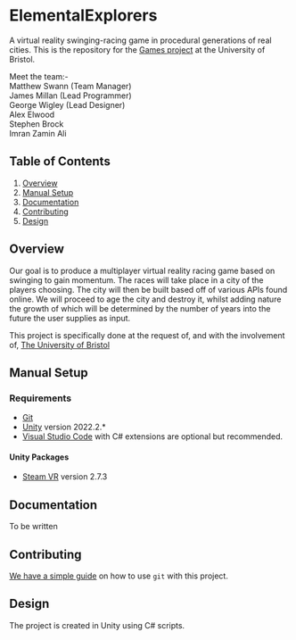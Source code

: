 # ElementalExplorers

A virtual reality swinging-racing game in procedural generations of real cities.
This is the repository for the [Games project](https://www.bris.ac.uk/unit-programme-catalogue/UnitDetails.jsa?ayrCode=22%2F23&unitCode=COMS30043) at the University of Bristol.

Meet the team:-  
Matthew Swann (Team Manager)  
James Millan (Lead Programmer)  
George Wigley (Lead Designer)  
Alex Elwood  
Stephen Brock  
Imran Zamin Ali  



## Table of Contents

1. [Overview](#overview)
2. [Manual Setup](#manual-setup)
3. [Documentation](#documentation)
4. [Contributing](#contributing)
5. [Design](#design)


## Overview

Our goal is to produce a multiplayer virtual reality racing game based on swinging to gain momentum. The races will take place in a city of the players choosing. The city will then be built based off of various APIs found online. We will proceed to age the city and destroy it, whilst adding nature the growth of which will be determined by the number of years into the future the user supplies as input.

This project is specifically done at the request of, and with the involvement of, [The University of Bristol](www.cs.bris.ac.uk)





## Manual Setup

### Requirements

- [Git](https://git-scm.com/book/en/v2/Getting-Started-Installing-Git)
- [Unity](https://unity.com/download) version 2022.2.* 
- [Visual Studio Code](https://code.visualstudio.com/download) with C# extensions are optional but recommended.

#### Unity Packages

- [Steam VR](https://assetstore.unity.com/packages/tools/integration/steamvr-plugin-32647) version 2.7.3

## Documentation

To be written



## Contributing

[We have a simple guide](/CONTRIBUTING.md) on how to use `git` with this project.


## Design

The project is created in Unity using C# scripts.

